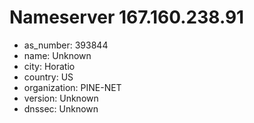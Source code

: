 # Nameserver 167.160.238.91

* as_number: 393844
* name: Unknown
* city: Horatio
* country: US
* organization: PINE-NET
* version: Unknown
* dnssec: Unknown

